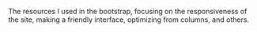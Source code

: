 The resources I used in the bootstrap, focusing on the responsiveness of the site, making a friendly interface, optimizing from columns, and others.
